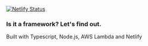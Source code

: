 [![Netlify Status](https://api.netlify.com/api/v1/badges/db92213d-794f-441e-9be7-de9fd8bb25bc/deploy-status)](https://app.netlify.com/sites/wizardly-booth-481acb/deploys)

### Is it a framework? Let's find out.

Built with Typescript, Node.js, AWS Lambda and Netlify
